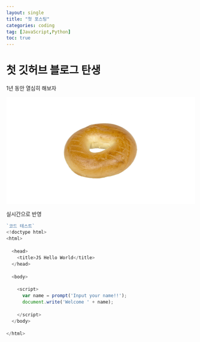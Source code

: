 ```yaml
---
layout: single
title: "첫 포스팅"
categories: coding
tag: [JavaScript,Python]
toc: true
---
```


# 첫 깃허브 블로그 탄생 

1년 동안 열심히 해보자

![](../images/2025-02-27-first/bagle.jpeg)



실시간으로 반영



``` js
`코드 테스트`
<!doctype html>
<html>

  <head>
    <title>JS Hello World</title>
  </head>

  <body>

    <script>
      var name = prompt('Input your name!!');
      document.write('Welcome ' + name);

    </script>
  </body>

</html>
```






